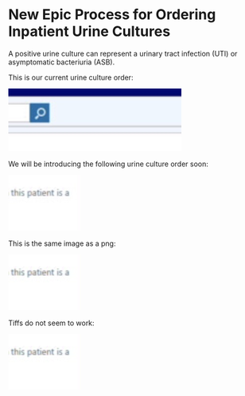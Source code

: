 # New Epic Process for Ordering Inpatient Urine Cultures

A positive urine culture can represent a urinary tract infection (UTI) or asymptomatic bacteriuria (ASB).

This is our current urine culture order:

![current order](images/ucx-current.jpg)

We will be introducing the following urine culture order soon:

![new order](images/ucx-new.jpg)

This is the same image as a png:

![png](images/ucx-test.png)

Tiffs do not seem to work:

![tiff](images/ucx-test2.tiff)
